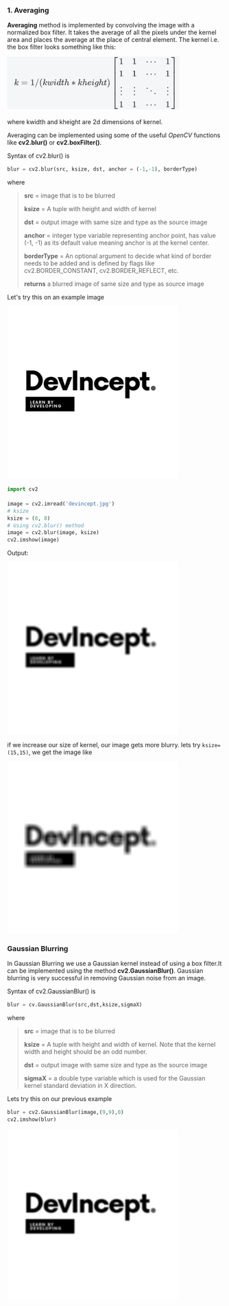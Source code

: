 ### 1. Averaging

**Averaging** method is implemented by convolving the image with a normalized box filter. It takes the average of all the pixels under the kernel area and places the average at the place of central element. The kernel i.e. the box filter looks something like this:

![](images\averagefilter.jpg)

where kwidth and kheight are 2d dimensions of kernel.

Averaging can be implemented using some of the useful *OpenCV* functions like **cv2.blur()** or **cv2.boxFilter()**.

Syntax of cv2.blur() is 

```python
blur = cv2.blur(src, ksize, dst, anchor = (-1,-1), borderType)
```

where 

> **src** = image that is to be blurred
>
> **ksize** = A tuple with height and width of kernel
>
> **dst** = output image with same size and type as the source image
>
> **anchor** = integer type variable representing anchor point, has value (-1, -1) as its default value meaning anchor is at the kernel center.
>
> **borderType** = An optional argument to decide what kind of border needs to be added and is defined by flags like cv2.BORDER_CONSTANT, cv2.BORDER_REFLECT, etc.
>
> **returns** a blurred image of same size and type as source image

Let's try this on an example image

<img src="images\download.png" alt="download" style="zoom: 80%;" />

```python
import cv2

image = cv2.imread('devincept.jpg')
# ksize
ksize = (8, 8)  
# Using cv2.blur() method 
image = cv2.blur(image, ksize) 
cv2.imshow(image)
```

Output:

<img src="images\download (3).png" alt="download (1)" style="zoom: 80%;" />

if we increase our size of kernel, our image gets more blurry. lets try `ksize=(15,15)`, we get the image like 

<img src="images\download (2).png" alt="download (2)" style="zoom: 80%;" />

### Gaussian Blurring

In Gaussian Blurring we use a Gaussian kernel instead of using a box filter.It can be implemented using the method **cv2.GaussianBlur()**. Gaussian blurring is very successful in removing Gaussian noise from an image.

Syntax of cv2.GaussianBlur() is

```python
blur = cv.GaussianBlur(src,dst,ksize,sigmaX)
```



where

> **src** = image that is to be blurred
>
> **ksize** = A tuple with height and width of kernel. Note that the kernel width and height 	should be an odd number.
>
> **dst** = output image with same size and type as the source image
>
> **sigmaX** = a double type variable which is used for the Gaussian kernel standard deviation in X direction.

Lets try this on our previous example

```python
blur = cv2.GaussianBlur(image,(9,9),0)
cv2.imshow(blur)
```

<img src="images\download (4).png" alt="download (4)" style="zoom: 80%;" />

